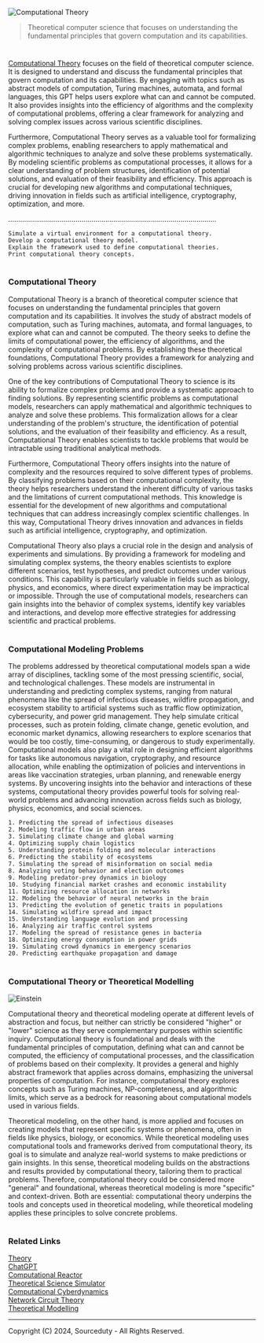 ![Computational Theory](https://github.com/user-attachments/assets/e94b5ae6-6ff2-416b-95ab-e730d78047e1)

> Theoretical computer science that focuses on understanding the fundamental principles that govern computation and its capabilities.

#

[Computational Theory](https://chatgpt.com/g/g-B4iJ2xnLt-computational-theory) focuses on the field of theoretical computer science. It is designed to understand and discuss the fundamental principles that govern computation and its capabilities. By engaging with topics such as abstract models of computation, Turing machines, automata, and formal languages, this GPT helps users explore what can and cannot be computed. It also provides insights into the efficiency of algorithms and the complexity of computational problems, offering a clear framework for analyzing and solving complex issues across various scientific disciplines.

Furthermore, Computational Theory serves as a valuable tool for formalizing complex problems, enabling researchers to apply mathematical and algorithmic techniques to analyze and solve these problems systematically. By modeling scientific problems as computational processes, it allows for a clear understanding of problem structures, identification of potential solutions, and evaluation of their feasibility and efficiency. This approach is crucial for developing new algorithms and computational techniques, driving innovation in fields such as artificial intelligence, cryptography, optimization, and more.

.........................................................................................................

```
Simulate a virtual environment for a computational theory.
Develop a computational theory model.
Explain the framework used to define computational theories.
Print computational theory concepts.
```

#
### Computational Theory

Computational Theory is a branch of theoretical computer science that focuses on understanding the fundamental principles that govern computation and its capabilities. It involves the study of abstract models of computation, such as Turing machines, automata, and formal languages, to explore what can and cannot be computed. The theory seeks to define the limits of computational power, the efficiency of algorithms, and the complexity of computational problems. By establishing these theoretical foundations, Computational Theory provides a framework for analyzing and solving problems across various scientific disciplines.

One of the key contributions of Computational Theory to science is its ability to formalize complex problems and provide a systematic approach to finding solutions. By representing scientific problems as computational models, researchers can apply mathematical and algorithmic techniques to analyze and solve these problems. This formalization allows for a clear understanding of the problem's structure, the identification of potential solutions, and the evaluation of their feasibility and efficiency. As a result, Computational Theory enables scientists to tackle problems that would be intractable using traditional analytical methods.

Furthermore, Computational Theory offers insights into the nature of complexity and the resources required to solve different types of problems. By classifying problems based on their computational complexity, the theory helps researchers understand the inherent difficulty of various tasks and the limitations of current computational methods. This knowledge is essential for the development of new algorithms and computational techniques that can address increasingly complex scientific challenges. In this way, Computational Theory drives innovation and advances in fields such as artificial intelligence, cryptography, and optimization.

Computational Theory also plays a crucial role in the design and analysis of experiments and simulations. By providing a framework for modeling and simulating complex systems, the theory enables scientists to explore different scenarios, test hypotheses, and predict outcomes under various conditions. This capability is particularly valuable in fields such as biology, physics, and economics, where direct experimentation may be impractical or impossible. Through the use of computational models, researchers can gain insights into the behavior of complex systems, identify key variables and interactions, and develop more effective strategies for addressing scientific and practical problems.

#
### Computational Modeling Problems

The problems addressed by theoretical computational models span a wide array of disciplines, tackling some of the most pressing scientific, social, and technological challenges. These models are instrumental in understanding and predicting complex systems, ranging from natural phenomena like the spread of infectious diseases, wildfire propagation, and ecosystem stability to artificial systems such as traffic flow optimization, cybersecurity, and power grid management. They help simulate critical processes, such as protein folding, climate change, genetic evolution, and economic market dynamics, allowing researchers to explore scenarios that would be too costly, time-consuming, or dangerous to study experimentally. Computational models also play a vital role in designing efficient algorithms for tasks like autonomous navigation, cryptography, and resource allocation, while enabling the optimization of policies and interventions in areas like vaccination strategies, urban planning, and renewable energy systems. By uncovering insights into the behavior and interactions of these systems, computational theory provides powerful tools for solving real-world problems and advancing innovation across fields such as biology, physics, economics, and social sciences.

```
1. Predicting the spread of infectious diseases
2. Modeling traffic flow in urban areas
3. Simulating climate change and global warming
4. Optimizing supply chain logistics
5. Understanding protein folding and molecular interactions
6. Predicting the stability of ecosystems
7. Simulating the spread of misinformation on social media
8. Analyzing voting behavior and election outcomes
9. Modeling predator-prey dynamics in biology
10. Studying financial market crashes and economic instability
11. Optimizing resource allocation in networks
12. Modeling the behavior of neural networks in the brain
13. Predicting the evolution of genetic traits in populations
14. Simulating wildfire spread and impact
15. Understanding language evolution and processing
16. Analyzing air traffic control systems
17. Modeling the spread of resistance genes in bacteria
18. Optimizing energy consumption in power grids
19. Simulating crowd dynamics in emergency scenarios
20. Predicting earthquake propagation and damage
```

#
### Computational Theory or Theoretical Modelling

![Einstein](https://github.com/user-attachments/assets/a3bb9706-9426-41d8-8f8c-41e9dae8301c)

Computational theory and theoretical modeling operate at different levels of abstraction and focus, but neither can strictly be considered "higher" or "lower" science as they serve complementary purposes within scientific inquiry. Computational theory is foundational and deals with the fundamental principles of computation, defining what can and cannot be computed, the efficiency of computational processes, and the classification of problems based on their complexity. It provides a general and highly abstract framework that applies across domains, emphasizing the universal properties of computation. For instance, computational theory explores concepts such as Turing machines, NP-completeness, and algorithmic limits, which serve as a bedrock for reasoning about computational models used in various fields.

Theoretical modeling, on the other hand, is more applied and focuses on creating models that represent specific systems or phenomena, often in fields like physics, biology, or economics. While theoretical modeling uses computational tools and frameworks derived from computational theory, its goal is to simulate and analyze real-world systems to make predictions or gain insights. In this sense, theoretical modeling builds on the abstractions and results provided by computational theory, tailoring them to practical problems. Therefore, computational theory could be considered more "general" and foundational, whereas theoretical modeling is more "specific" and context-driven. Both are essential: computational theory underpins the tools and concepts used in theoretical modeling, while theoretical modeling applies these principles to solve concrete problems.

#
### Related Links

[Theory](https://github.com/sourceduty/Theory)
<br>
[ChatGPT](https://github.com/sourceduty/ChatGPT)
<br>
[Computational Reactor](https://github.com/sourceduty/Computational_Reactor)
<br>
[Theoretical Science Simulator](https://github.com/sourceduty/Theoretical_Science_Simulator)
<br>
[Computational Cyberdynamics](https://github.com/sourceduty/Computational_Cyberdynamics)
<br>
[Network Circuit Theory](https://github.com/sourceduty/Network_Circuit_Theory)
<br>
[Theoretical Modelling](https://github.com/sourceduty/Theoretical_Modelling)

***
Copyright (C) 2024, Sourceduty - All Rights Reserved.
